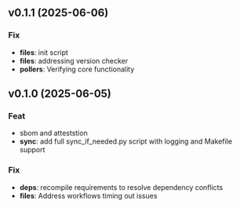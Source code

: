 ## v0.1.1 (2025-06-06)

### Fix

- **files**: init script
- **files**: addressing version checker
- **pollers**: Verifying core functionality

## v0.1.0 (2025-06-05)

### Feat

- sbom and atteststion
- **sync**: add full sync_if_needed.py script with logging and Makefile support

### Fix

- **deps**: recompile requirements to resolve dependency conflicts
- **files**: Address workflows timing out issues
